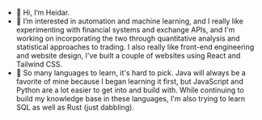 - 👋 Hi, I’m Heidar.
- 👀 I’m interested in automation and machine learning, and I really like experimenting with financial systems and exchange APIs, and I'm working on incorporating the two through quantitative analysis and statistical approaches to trading. I also really like front-end engineering and website design, I've built a couple of websites using React and Tailwind CSS.
- 🌱 So many languages to learn, it's hard to pick. Java will always be a favorite of mine because I began learning it first, but JavaScript and Python are a lot easier to get into and build with. While continuing to build my knowledge base in these languages, I'm also trying to learn SQL as well as Rust (just dabbling).
